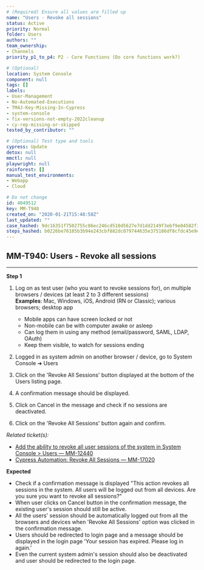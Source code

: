 ```yaml
---
# (Required) Ensure all values are filled up
name: "Users - Revoke all sessions"
status: Active
priority: Normal
folder: Users
authors: ""
team_ownership:
- Channels
priority_p1_to_p4: P2 - Core Functions (Do core functions work?)

# (Optional)
location: System Console
component: null
tags: []
labels:
- User-Management
- No-Automated-Executions
- TM4J-Key-Missing-In-Cypress
- system-console
- fix-versions-not-empty-2022cleanup
- cy-rep-missing-or-skipped
tested_by_contributor: ""

# (Optional) Test type and tools
cypress: Update
detox: null
mmctl: null
playwright: null
rainforest: []
manual_test_environments:
- Webapp
- Cloud

# Do not change
id: 4049512
key: MM-T940
created_on: "2020-01-21T15:48:58Z"
last_updated: ""
case_hashed: 9dc16351f7502755c86ec246cd510d5627e7d1dd2149f3ebf9e04582f3900b25d155482a77dceb5afef4697e9124ece7
steps_hashed: b0226be76185b3b94e243cbf882dc079744635e375186df8cfdc45e9ea438a196a1d0870b71c6ac44889a0856a088fe1
---
```


<!-- (Auto-generated) Based on frontmatter's "key" and "name" -->

## MM-T940: Users - Revoke all sessions

---

**Step 1**

1. Log on as test user (who you want to revoke sessions for), on multiple browsers / devices (at least 2 to 3 different sessions)\
   **Examples**: Mac, Windows, iOS, Android (RN or Classic); various browsers; desktop app

   - Mobile apps can have screen locked or not
   - Non-mobile can be with computer awake or asleep
   - Can log them in using any method (email/password, SAML, LDAP, OAuth)
   - Keep them visible, to watch for sessions ending

2. Logged in as system admin on another browser / device, go to System Console ➜ Users

3. Click on the 'Revoke All Sessions' button displayed at the bottom of the Users listing page.

4. A confirmation message should be displayed.

5. Click on Cancel in the message and check if no sessions are deactivated.

6. Click on the 'Revoke All Sessions' button again and confirm.

_Related ticket(s):_

- [Add the ability to revoke all user sessions of the system in System Console > Users — MM-12440](https://mattermost.atlassian.net/browse/MM-12440)
- [Cypress Automation: Revoke All Sessions — MM-17020](https://mattermost.atlassian.net/browse/MM-17020)

**Expected**

- Check if a confirmation message is displayed "This action revokes all sessions in the system. All users will be logged out from all devices. Are you sure you want to revoke all sessions?"
- When user clicks on Cancel button in the confirmation message, the existing user's session should still be active.
- All the users' session should be automatically logged out from all the browsers and devices when 'Revoke All Sessions' option was clicked in the confirmation message.
- Users should be redirected to login page and a message should be displayed in the login page 'Your session has expired. Please log in again.'
- Even the current system admin's session should also be deactivated and user should be redirected to the login page.
